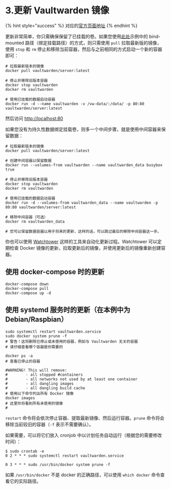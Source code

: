 # 3.更新 Vaultwarden 镜像

{% hint style="success" %}
对应的[官方页面地址](https://github.com/dani-garcia/vaultwarden/wiki/Updating-the-vaultwarden-image)
{% endhint %}

更新非常简单，你只需确保保留了已挂载的卷。如果您使用[此处](starting-a-container.md)示例中的 bind-mounted 路径（绑定挂载路径）的方式，则只需使用 `pull` 拉取最新版的镜像，使用 `stop` 和 `rm` 停止和移除当前容器，然后与之前相同的方式启动一个新的容器即可：

```docker
# 拉取最新版本的镜像
docker pull vaultwarden/server:latest

# 停止并移除旧版本容器
docker stop vaultwarden
docker rm vaultwarden

# 使用已挂载的数据启动容器
docker run -d --name vaultwarden -v /vw-data/:/data/ -p 80:80 vaultwarden/server:latest
```

然后访问 [http://localhost:80](http://localhost/)

如果您没有为持久性数据绑定挂载卷，则多一个中间步骤，就是使用中间容器来保留数据：

```docker
# 拉取最新版本的镜像
docker pull vaultwarden/server:latest

# 创建中间容器以保留数据
docker run --volumes-from vaultwarden --name vaultwarden_data busybox true

# 停止并移除旧版本容器
docker stop vaultwarden
docker rm vaultwarden

# 使用已挂载的数据启动容器
docker run -d --volumes-from vaultwarden_data --name vaultwarden -p 80:80 vaultwarden/server:latest

# 移除中间容器（可选）
docker rm vaultwarden_data

# 您可以保留数据容器以用于将来的更新，这样的话，可以跳过最后的移除中间容器这一步。
```

你也可以使用 [Watchtower](https://containrrr.dev/watchtower/) 这样的工具来自动化更新过程。Watchtower 可以定期检查 Docker 镜像的更新，拉取更新后的镜像，并使用更新后的镜像重新创建容器。

## 使用 docker-compose 时的更新 <a href="#updating-when-using-docker-compose" id="updating-when-using-docker-compose"></a>

```docker
docker-compose down
docker-compose pull
docker-compose up -d
```

## 使用 systemd 服务时的更新（在本例中为 Debian/Raspbian） <a href="#updating-when-using-systemd-service-in-this-case-debian-raspbian" id="updating-when-using-systemd-service-in-this-case-debian-raspbian"></a>

```shell
sudo systemctl restart vaultwarden.service
sudo docker system prune -f
# 警告！这将删除已停止或未使用的容器，例如与 Vaultwarden 无关的容器
# 请仔细查看哪个容器是你需要的

docker ps -a
# 查看已停止的容器

#WARNING! This will remove:
#        - all stopped #containers
#        - all networks not used by at least one container
#        - all dangling images
#        - all dangling build cache
# 使用以下命令列出所有 Docker 镜像
docker images
# 这里你将看到所有未使用的镜像
#
```

`restart` 命令将会依次停止容器、提取最新镜像、然后运行容器。`prune` 命令将会移除当前较旧的容器（`-f` 表示不需要确认）。

如果需要，可以将它们放入 cronjob 中以计划任务自动运行（根据您的需要修改时间）：

```shell
$ sudo crontab -e
0 2 * * * sudo systemctl restart vaultwarden.service

0 3 * * * sudo /usr/bin/docker system prune -f
```

如果 `/usr/bin/docker` 不是 docker 的正确路径，可以使用 `which docker` 命令查看它的实际路径。
